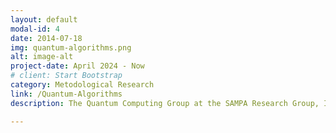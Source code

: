 ```yaml
---
layout: default
modal-id: 4
date: 2014-07-18
img: quantum-algorithms.png
alt: image-alt
project-date: April 2024 - Now
# client: Start Bootstrap
category: Metodological Research
link: /Quantum-Algorithms
description: The Quantum Computing Group at the SAMPA Research Group, Institute of Physics – University of São Paulo (USP) focuses on the development and application of computational methods to study quantum systems and materials. Our research explores quantum simulation techniques aimed at understanding the ground-state properties of matter, catalytic processes, and the electronic structure of complex systems. We combine quantum computing algorithms with numerical approaches such as Monte Carlo methods, variational techniques, and many-body approximations to model realistic materials with high accuracy and scalability. By bridging quantum information science and computational physics, our goal is to build new paradigms for simulating matter and advancing the predictive power of quantum technologies in materials science and chemistry.

---
```

